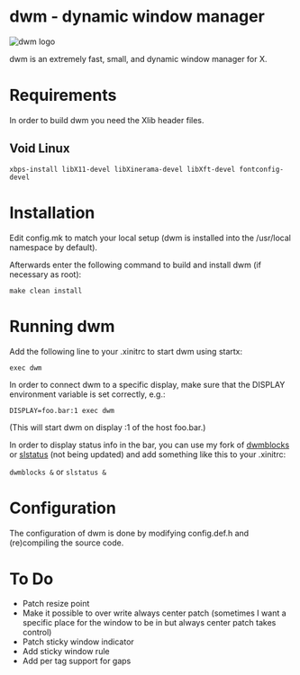 # dwm - dynamic window manager
![dwm logo](dwm.png)

dwm is an extremely fast, small, and dynamic window manager for X.


# Requirements
In order to build dwm you need the Xlib header files.
## Void Linux
  `xbps-install libX11-devel libXinerama-devel libXft-devel fontconfig-devel`

# Installation
Edit config.mk to match your local setup (dwm is installed into
the /usr/local namespace by default).

Afterwards enter the following command to build and install dwm (if
necessary as root):

`make clean install`

# Running dwm
Add the following line to your .xinitrc to start dwm using startx:

`exec dwm`

In order to connect dwm to a specific display, make sure that
the DISPLAY environment variable is set correctly, e.g.:

`DISPLAY=foo.bar:1 exec dwm`

(This will start dwm on display :1 of the host foo.bar.)

In order to display status info in the bar, you can use my fork of [dwmblocks](https://github.com/salahdin-ahmed/dwmblocks) or [slstatus](https://github.com/salahdin-ahmed/slstatus) (not being updated) and add something like this to your .xinitrc:

`dwmblocks &`
or
`slstatus &`

# Configuration
The configuration of dwm is done by modifying config.def.h
and (re)compiling the source code.


# To Do
- Patch resize point
- Make it possible to over write always center patch (sometimes I want a specific place for the window to be in but always center patch takes control)
- Patch sticky window indicator
- Add sticky window rule
- Add per tag support for gaps
